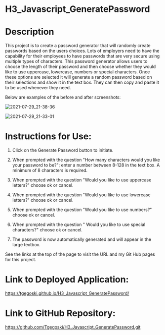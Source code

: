 # H3_Javascript_GeneratePassword

# Description

This project is to create a password generator that will randomly create passwords based on the users choices.  Lots of employers need to have the capability for their employees to have passwords that are very secure using multiple types of characters.  This password generator allows users to choose the length of their password and then choose whether they would like to use uppercase, lowercase, numbers or special characters.  Once these options are selected it will generate a random password based on their selections and show it in the text box. They can then copy and paste it to be used whenever they need.  

Below are examples of the before and after screenshots:


![2021-07-29_21-38-36](https://user-images.githubusercontent.com/76576148/127592507-d9cb202e-f5a8-4442-afed-cf73927a9e43.png)


![2021-07-29_21-33-01](https://user-images.githubusercontent.com/76576148/127592244-75562568-e387-48bd-a72c-5c17bcf5bdbe.png)

# Instructions for Use:

1. Click on the Generate Password button to initiate.

2. When prompted with the question "How many characters would you like your password to be?"; enter a number between 8-128 in the text box.  A minimum of 8 characters is required.

3. When prompted with the question "Would you like to use uppercase letters?" choose ok or cancel.

4. When prompted with the question "Would you like to use lowercase letters?" choose ok or cancel.

5. When prompted with the question "Would you like to use numbers?" choose ok or cancel.

6. When prompted with the question " Would you like to use special characters?" choose ok or cancel.

7. The password is now automatically generated and will appear in the large textbox.

See the links at the top of the page to visit the URL and my Git Hub pages for this project.

# Link to Deployed Application:

https://tgegoski.github.io/H3_Javascript_GeneratePassword/

# Link to GitHub Repository:

https://github.com/Tgegoski/H3_Javascript_GeneratePassword.git